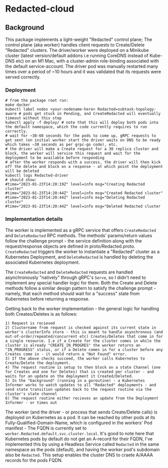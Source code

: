 # Redacted-cloud


## Background
This package implements a light-weight "Redacted" control plane; The control plane (aka worker) handles client requests to Create/Delete "Redacted" clusters. The driver/worker were deployed on a Minikube cluster (latest version/default addons i.e running CoreDNS instead of Kube-DNS etc) on an M1 Mac, with a cluster-admin role-binding associated with the default service-account. The driver pod was manually restarted many times over a period of ~10 hours and it was validated that its requests were served correctly.

### Deployment
```
# from the package root run:
make docker
kubectl label nodes <your-nodename-here> Redacted=subtask-topology-aware # pods get stuck in Pending, and CreateRedacted will eventually timeout without this step
kubectl apply -f deploy/ # note that this will deploy both pods into the default namespace, which the code currently requires to run correctly. 
# wait for ~30-60 seconds for the pods to come up, gRPC requests to get sent (on initial worker start the driver waits on DNS to be ready which takes ~30 seconds as per grpc-go code), etc.
# the driver will make a Create request for a 30 replica cluster and block, the worker will service this request and wait for the deployment to be available before responding
# after the worker responds with a success, the driver will then kick off the delete and block on a response - at which point the deployment will be deleted
kubectl logs Redacted-driver 
# should show:
#time="2023-01-23T14:20:19Z" level=info msg="Creating Redacted cluster"
#time="2023-01-23T14:20:44Z" level=info msg="Created Redacted cluster"
#time="2023-01-23T14:20:44Z" level=info msg="Deleting Redacted cluster"
#time="2023-01-23T14:20:44Z" level=info msg="Deleted Redacted cluster
```

### Implementation details

The worker is implemented as a gRPC service that offers `CreateRedacted` and `DeleteRedacted` RPC methods. The methods' params/return values follow the challenge prompt - the service definition along with the request/response objects are defined in proto/Redacted.proto. `CreateRedacted` triggers the worker to instantiate a "Redacted" cluster as a Kubernetes Deployment, and `DeleteRedacted` is handled by deleting the associated Kubernetes deployment.

The `CreateRedacted` and `DeleteRedacted` requests are handled asynchronously "natively" through gRPC's `Serve`, so I didn't need to implement any special handler logic for them.
Both the Create and Delete methods follow a similar design pattern to satisfy the challenge prompt - namely, that each method should wait for a "success" state from Kubernetes before returning a response.

Getting back to the worker implementation - the general logic for handling both Creates/Deletes is as follows:

```
1) Request is recieved  
2) Clustername from request is checked against its current state in worker's clusterInfo store - this is meant to handle asynchronous (and out-of-order/repeated/concurrent etc) Creates/Deletes that come in for a single resource. I.e if a Create for the cluster comes in while the cluster is already "CREATE_IN_PROGRES" the worker returns an "IN_PROGRESS" status, or if a Delete comes in for a cluster before any Creates come in - it would return a "Not Found" error.   
3) If the above checks succeed, the worker calls Kubernetes to Create/Delete the deployment.
4) The request routine is setup to then block on a state Channel (one for Creates and one for Deletes) that is created per cluster - and waits for an update on the deployment it Created/Deleted.
5) In the "background" (running in a goroutine) - a Kubernetes Informer works to watch updates to all "Redacted" deployments - and send state transition updates back to the request routine via the cluster's state channel
6) The request routine either recieves an update from the Deployment Informer - or times out
```

The worker (and the driver - or process that sends Create/Delete calls) is deployed on Kubernetes as a pod. It can be reached by other pods at its Fully-Qualified-Domain-Name, which is configured in the workers' Pod manifest - The FQDN is currently set to `worker.Redacted.default.svc.cluster.local`. It's good to note here that Kubernetes pods by default do not get an A-record for their FQDN, I've implemented this by using a Headless Service called `Redacted` in the same namespace as the pods (default), and having the worker pod's subdomain also be `Redacted`. This setup enables the cluster DNS to craete A/AAAA records for the pods FQDN.